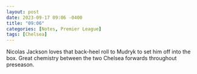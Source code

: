 ```yaml
---
layout: post
date: 2023-09-17 09:06 -0400
title: "09:06"
categories: [Notes, Premier League]
tags: [Chelsea]
---
```


Nicolas Jackson loves that back-heel roll to Mudryk to set him off into the box. Great chemistry between the two Chelsea forwards throughout preseason.


